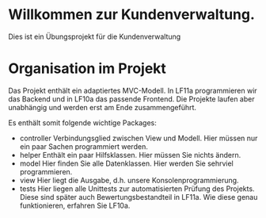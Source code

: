 # Willkommen zur Kundenverwaltung.
Dies ist ein Übungsprojekt für die Kundenverwaltung 

# Organisation im Projekt
Das Projekt enthält ein adaptiertes MVC-Modell. In LF11a programmieren wir das Backend und in LF10a das passende Frontend. Die Projekte laufen aber unabhängig und werden erst am Ende zusammengeführt.

Es enthält somit folgende wichtige Packages:

* controller
    Verbindungsglied zwischen View und Modell. Hier müssen nur ein paar Sachen programmiert werden.
* helper
    Enthält ein paar Hilfsklassen. Hier müssen Sie nichts ändern. 
* model
    Hier finden Sie alle Datenklassen. Hier werden Sie sehrviel programmieren. 
* view
    Hier liegt die Ausgabe, d.h. unsere Konsolenprogrammierung. 
* tests
    Hier liegen alle Unittests zur automatisierten Prüfung des Projekts. Diese sind später auch Bewertungsbestandteil in LF11a. Wie diese genau funktionieren, erfahren Sie LF10a.